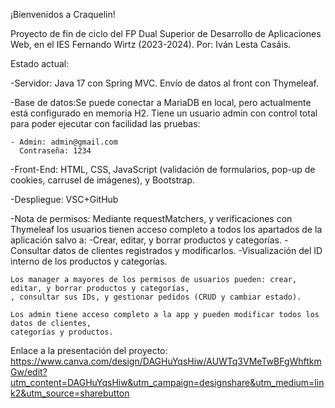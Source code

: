 ¡Bienvenidos a Craquelin!

Proyecto de fin de ciclo del FP Dual Superior de Desarrollo de Aplicaciones Web, en el IES Fernando Wirtz (2023-2024).
Por: Iván Lesta Casáis.

Estado actual:

-Servidor: Java 17 con Spring MVC. Envío de datos al front con Thymeleaf.

-Base de datos:Se puede conectar a MariaDB en local, pero actualmente está configurado en memoria H2. Tiene un usuario admin con control total
para poder ejecutar con facilidad las pruebas:

	- Admin: admin@gmail.com
	  Contraseña: 1234

-Front-End: HTML, CSS, JavaScript (validación de formularios, pop-up de cookies, carrusel de imágenes), y Bootstrap.

-Despliegue: VSC+GitHub

-Nota de permisos: Mediante requestMatchers, y verificaciones con Thymeleaf los usuarios tienen 
acceso completo a todos los apartados de la aplicación salvo a: 
	-Crear, editar, y borrar productos y categorías.
	-Consultar datos de clientes registrados y modificarlos.
	-Visualización del ID interno de los productos y categorías.
	
	Los manager a mayores de los permisos de usuarios pueden: crear, editar, y borrar productos y categorías,
	, consultar sus IDs, y gestionar pedidos (CRUD y cambiar estado).

	Los admin tiene acceso completo a la app y pueden modificar todos los datos de clientes, 
	categorías y productos.

Enlace a la presentación del proyecto: https://www.canva.com/design/DAGHuYqsHiw/AUWTq3VMeTwBFgWhftkmGw/edit?utm_content=DAGHuYqsHiw&utm_campaign=designshare&utm_medium=link2&utm_source=sharebutton
